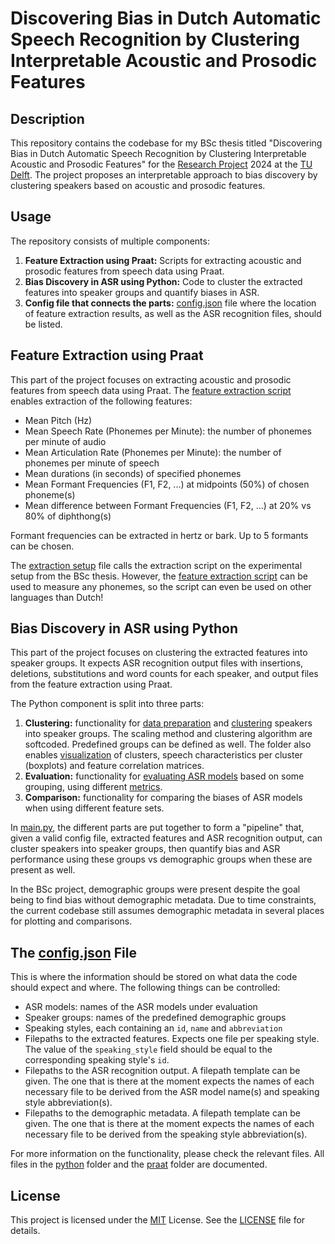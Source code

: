 # Discovering Bias in Dutch Automatic Speech Recognition by Clustering Interpretable Acoustic and Prosodic Features

## Description

This repository contains the codebase for my BSc thesis titled "Discovering Bias in Dutch Automatic Speech Recognition by Clustering Interpretable Acoustic and Prosodic Features" for the [Research Project](https://github.com/TU-Delft-CSE/Research-Project) 2024 at the [TU Delft](https://github.com/TU-Delft-CSE). The project proposes an interpretable approach to bias discovery by clustering speakers based on acoustic and prosodic features.

## Usage
The repository consists of multiple components:
1. **Feature Extraction using Praat:** Scripts for extracting acoustic and prosodic features from speech data using Praat.
2. **Bias Discovery in ASR using Python:** Code to cluster the extracted features into speaker groups and quantify biases in ASR.
3. **Config file that connects the parts:** [config.json](python\config\config.json) file where the location of feature extraction results, as well as the ASR recognition files, should be listed.

## Feature Extraction using Praat

This part of the project focuses on extracting acoustic and prosodic features from speech data using Praat. The [feature extraction script](praat\feature_extraction.praat) enables extraction of the following features:
- Mean Pitch (Hz)
- Mean Speech Rate (Phonemes per Minute): the number of phonemes per minute of audio
- Mean Articulation Rate (Phonemes per Minute): the number of phonemes per minute of speech
- Mean durations (in seconds) of specified phonemes	
- Mean Formant Frequencies (F1, F2, ...) at midpoints (50%) of chosen phoneme(s)
- Mean difference between Formant Frequencies (F1, F2, ...) at 20% vs 80% of diphthong(s)

Formant frequencies can be extracted in hertz or bark. Up to 5 formants can be chosen.

The [extraction setup](praat\extraction_setup.praat) file calls the extraction script on the experimental setup from the BSc thesis. However, the [feature extraction script](praat\feature_extraction.praat) can be used to measure any phonemes, so the script can even be used on other languages than Dutch!

## Bias Discovery in ASR using Python
This part of the project focuses on clustering the extracted features into speaker groups. It expects ASR recognition output files with insertions, deletions, substitutions and word counts for each speaker, and output files from the feature extraction using Praat.

The Python component is split into three parts:
1. **Clustering:** functionality for [data preparation](python\clustering\data_prep.py) and [clustering](python\clustering\grouping.py) speakers into speaker groups. The scaling method and clustering algorithm are softcoded. Predefined groups can be defined as well. The folder also enables [visualization](python\clustering\visualization.py) of clusters, speech characteristics per cluster (boxplots) and feature correlation matrices. 
2. **Evaluation:** functionality for [evaluating ASR models](python\evaluation\grouping_performance.py) based on some grouping, using different [metrics](python\evaluation\metrics.py). 
3. **Comparison:** functionality for comparing the biases of ASR models when using different feature sets.

In [main.py](main.py), the different parts are put together to form a "pipeline" that, given a valid config file, extracted features and ASR recognition output, can cluster speakers into speaker groups, then quantify bias and ASR performance using these groups vs demographic groups when these are present as well. 

In the BSc project, demographic groups were present despite the goal being to find bias without demographic metadata. Due to time constraints, the current codebase still assumes demographic metadata in several places for plotting and comparisons. 

## The [config.json](python\config\config.json) File
This is where the information should be stored on what data the code should expect and where. The following things can be controlled:
- ASR models: names of the ASR models under evaluation
- Speaker groups: names of the predefined demographic groups 
- Speaking styles, each containing an `id`, `name` and `abbreviation`
- Filepaths to the extracted features. Expects one file per speaking style. The value of the `speaking_style` field should be equal to the corresponding speaking style's `id`.
- Filepaths to the ASR recognition output. A filepath template can be given. The one that is there at the moment expects the names of each necessary file to be derived from the ASR model name(s) and speaking style abbreviation(s).
- Filepaths to the demographic metadata. A filepath template can be given. The one that is there at the moment expects the names of each necessary file to be derived from the speaking style abbreviation(s).

For more information on the functionality, please check the relevant files. All files in the [python](python) folder and the [praat](praat) folder are documented.

## License

This project is licensed under the [MIT](https://choosealicense.com/licenses/mit/)
 License. See the [LICENSE](LICENSE) file for details.